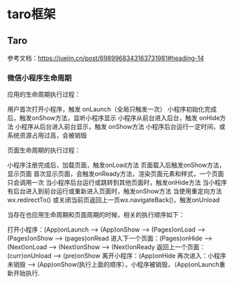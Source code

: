 # taro框架


## Taro

参考文档：https://juejin.cn/post/6989968343163731981#heading-14


### 微信小程序生命周期

应⽤的⽣命周期执行过程：

⽤户⾸次打开⼩程序，触发 onLaunch（全局只触发⼀次）
⼩程序初始化完成后，触发onShow⽅法，监听⼩程序显示
⼩程序从前台进⼊后台，触发 onHide⽅法
⼩程序从后台进⼊前台显示，触发 onShow⽅法
⼩程序后台运⾏⼀定时间，或系统资源占⽤过⾼，会被销毁

⻚⾯⽣命周期的执行过程：

⼩程序注册完成后，加载⻚⾯，触发onLoad⽅法
⻚⾯载⼊后触发onShow⽅法，显示⻚⾯
⾸次显示⻚⾯，会触发onReady⽅法，渲染⻚⾯元素和样式，⼀个⻚⾯只会调⽤⼀次
当⼩程序后台运⾏或跳转到其他⻚⾯时，触发onHide⽅法
当⼩程序有后台进⼊到前台运⾏或重新进⼊⻚⾯时，触发onShow⽅法
当使⽤重定向⽅法 wx.redirectTo() 或关闭当前⻚返回上⼀⻚wx.navigateBack()，触发onUnload

当存在也应用生命周期和页面周期的时候，相关的执行顺序如下：

打开小程序：(App)onLaunch --> (App)onShow --> (Pages)onLoad --> (Pages)onShow --> (pages)onRead
进入下一个页面：(Pages)onHide --> (Next)onLoad --> (Next)onShow --> (Next)onReady
返回上一个页面：(curr)onUnload --> (pre)onShow
离开小程序：(App)onHide
再次进入：小程序未销毁 --> (App)onShow(执行上面的顺序），小程序被销毁，（App)onLaunch重新开始执行.
